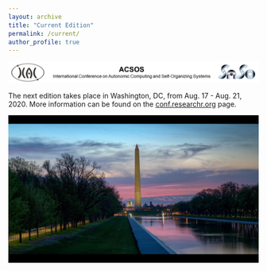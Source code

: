 ```yaml
---
layout: archive
title: "Current Edition"
permalink: /current/
author_profile: true
---
```


![](https://raw.githubusercontent.com/acsos/acsos.github.io/master/images/ACSOS_banner.jpg "")


The next edition takes place in Washington, DC, from Aug. 17 - Aug. 21, 2020. More information can be found on the [conf.researchr.org](https://conf.researchr.org/home/acsos-2020) page.

![Photo of Washington DC. Taken by casajump (flickr). License: CC BY-NC-SA 2.0.](https://raw.githubusercontent.com/acsos/acsos.github.io/master/images/obelisk.jpg "Washington DC. Taken by casajump (flickr). License: CC BY-NC-SA 2.0.")
